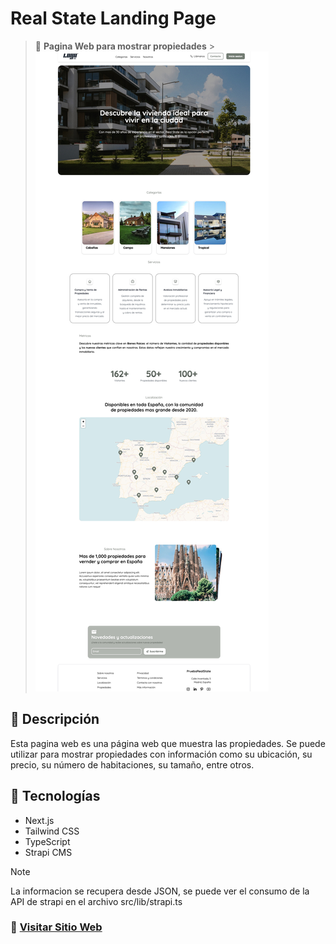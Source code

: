 # Real State Landing Page

> 🏡 **Pagina Web para mostrar propiedades** > ![Real State](/public/screenshot.jpeg)

## 📝 Descripción

Esta pagina web es una página web que muestra las propiedades. Se puede utilizar para mostrar propiedades con información como su ubicación, su precio, su número de habitaciones, su tamaño, entre otros.

## 🚀 Tecnologías

- Next.js
- Tailwind CSS
- TypeScript
- Strapi CMS

> [!NOTE]
> La informacion se recupera desde JSON, se puede ver el consumo de la API de strapi en el archivo src/lib/strapi.ts

### 🔗 [Visitar Sitio Web](https://real-state-landingpage.vercel.app)

